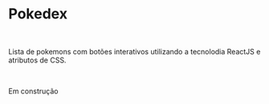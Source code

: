 <h1 algin="center">Pokedex</h1>
<br>
<p>Lista de pokemons com botões interativos utilizando a tecnolodia ReactJS e atributos de CSS.</p>
<br>
<p algun ="center"> Em construção <p>